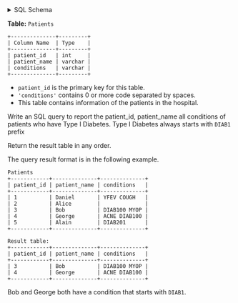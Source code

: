 <details>
<summary> SQL Schema</summary>

```sql
DROP TABLE IF EXISTS Patients;

CREATE TABLE IF NOT EXISTS
  Patients (patient_id int, patient_name varchar(30), conditions varchar(100));

INSERT INTO
  Patients (patient_id, patient_name, conditions)
VALUES
  ('1', 'Daniel', 'YFEV COUGH'),
  ('2', 'Alice', ''),
  ('3', 'Bob', 'DIAB100 MYOP'),
  ('4', 'George', 'ACNE DIAB100'),
  ('5', 'Alain', 'DIAB201');
```

</details>

**Table:** `Patients`

```
+--------------+---------+
| Column Name  | Type    |
+--------------+---------+
| patient_id   | int     |
| patient_name | varchar |
| conditions   | varchar |
+--------------+---------+
```

- `patient_id` is the primary key for this table.
- `'conditions'` contains 0 or more code separated by spaces. 
- This table contains information of the patients in the hospital.

Write an SQL query to report the patient_id, patient_name all conditions of patients who have Type I Diabetes. Type I Diabetes always starts with `DIAB1` prefix

Return the result table in any order.

The query result format is in the following example.

```
Patients
+------------+--------------+--------------+
| patient_id | patient_name | conditions   |
+------------+--------------+--------------+
| 1          | Daniel       | YFEV COUGH   |
| 2          | Alice        |              |
| 3          | Bob          | DIAB100 MYOP |
| 4          | George       | ACNE DIAB100 |
| 5          | Alain        | DIAB201      |
+------------+--------------+--------------+

Result table:
+------------+--------------+--------------+
| patient_id | patient_name | conditions   |
+------------+--------------+--------------+
| 3          | Bob          | DIAB100 MYOP |
| 4          | George       | ACNE DIAB100 | 
+------------+--------------+--------------+
```

Bob and George both have a condition that starts with `DIAB1`.
